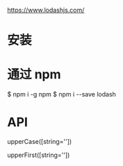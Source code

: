 https://www.lodashjs.com/

# 安装
<script src="lodash.js"></script>
<!-- 浏览器环境： -->

# 通过 npm
$ npm i -g npm
$ npm i --save lodash

# API
upperCase([string=''])
<!-- 转换字符串string为 空格 分隔的大写单词。 -->
upperFirst([string=''])
<!-- 转换字符串string的首字母为大写 -->

